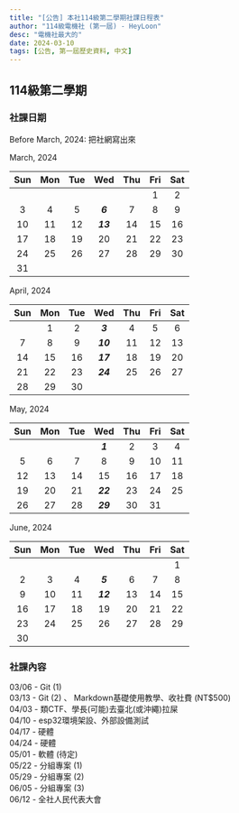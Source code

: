 ```yaml
---
title: "[公告] 本社114級第二學期社課日程表"
author: "114級電機社 (第一屆) - HeyLoon"
desc: "電機社最大的"
date: 2024-03-10
tags: [公告, 第一屆歷史資料, 中文]
---
```


## 114級第二學期
### 社課日期

Before March, 2024: 把社網寫出來  

March, 2024

|  Sun  |  Mon  |  Tue  |   Wed    |  Thu  |  Fri  |  Sat  |
| :---: | :---: | :---: | :------: | :---: | :---: | :---: |
|       |       |       |          |       |   1   |   2   |
|   3   |   4   |   5   | _**6**_  |   7   |   8   |   9   |
|  10   |  11   |  12   | _**13**_ |  14   |  15   |  16   |
|  17   |  18   |  19   |    20    |  21   |  22   |  23   |
|  24   |  25   |  26   |    27    |  28   |  29   |  30   |
|  31   |       |       |          |       |       |       |

April, 2024

|  Sun  |  Mon  |  Tue  |   Wed    |  Thu  |  Fri  |  Sat  |
| :---: | :---: | :---: | :------: | :---: | :---: | :---: |
|       |   1   |   2   | _**3**_  |   4   |   5   |   6   |
|   7   |   8   |   9   | _**10**_ |  11   |  12   |  13   |
|  14   |  15   |  16   | _**17**_ |  18   |  19   |  20   |
|  21   |  22   |  23   | _**24**_ |  25   |  26   |  27   |
|  28   |  29   |  30   |          |       |       |       |

May, 2024

|  Sun  |  Mon  |  Tue  |   Wed    |  Thu  |  Fri  |  Sat  |
| :---: | :---: | :---: | :------: | :---: | :---: | :---: |
|       |       |       | _**1**_  |   2   |   3   |   4   |
|   5   |   6   |   7   |    8     |   9   |  10   |  11   |
|  12   |  13   |  14   |    15    |  16   |  17   |  18   |
|  19   |  20   |  21   | _**22**_ |  23   |  24   |  25   |
|  26   |  27   |  28   | _**29**_ |  30   |  31   |       |

June, 2024 

|  Sun  |  Mon  |  Tue  |   Wed    |  Thu  |  Fri  |  Sat  |
| :---: | :---: | :---: | :------: | :---: | :---: | :---: |
|       |       |       |          |       |       |   1   |
|   2   |   3   |   4   | _**5**_  |   6   |   7   |   8   |
|   9   |  10   |  11   | _**12**_ |  13   |  14   |  15   |
|  16   |  17   |  18   |    19    |  20   |  21   |  22   |
|  23   |  24   |  25   |    26    |  27   |  28   |  29   |
|  30   |       |       |          |       |       |       |

### 社課內容

03/06 - Git (1)  
03/13 - Git (2) 、 Markdown基礎使用教學、收社費 (NT$500)  
04/03 - 類CTF、學長(可能)去臺北(或沖繩)拉屎  
04/10 - esp32環境架設、外部設備測試  
04/17 - 硬體  
04/24 - 硬體  
05/01 - 軟體 (待定)  
05/22 - 分組專案 (1)  
05/29 - 分組專案 (2)  
06/05 - 分組專案 (3)  
06/12 - 全社人民代表大會
